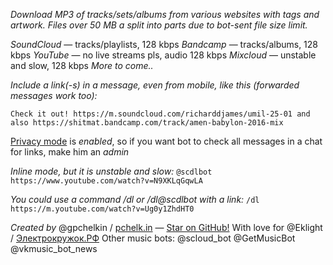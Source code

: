 *Download MP3 of tracks/sets/albums from various websites with tags and artwork. Files over 50 MB a split into parts due to bot-sent file size limit.*

*SoundCloud* — tracks/playlists, 128 kbps
*Bandcamp* — tracks/albums, 128 kbps
*YouTube* — no live streams pls, audio 128 kbps
*Mixcloud* — unstable and slow, 128 kbps
_More to come.._

*Include a link(-s) in a message, even from mobile, like this (forwarded messages work too):*

`Check it out! https://m.soundcloud.com/richarddjames/umil-25-01 and also https://shitmat.bandcamp.com/track/amen-babylon-2016-mix`

[Privacy mode](https://core.telegram.org/bots#privacy-mode) is _enabled_, so if you want bot to check all messages in a chat for links, make him an _admin_

*Inline mode, but it is unstable and slow:*
`@scdlbot https://www.youtube.com/watch?v=N9XKLqGqwLA`

*You could use a command /dl or /dl@scdlbot with a link:*
`/dl https://m.youtube.com/watch?v=Ug0y1ZhdHT0`

*Created by* @gpchelkin / [pchelk.in](http://pchelk.in) — [Star on GitHub!](https://github.com/gpchelkin/scdlbot)
With love for @Eklight / [Электрокружок.РФ](http://электрокружок.рф)
Other music bots: @scloud\_bot @GetMusicBot @vkmusic\_bot\_news
